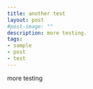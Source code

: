 ```yaml
---
title: another test
layout: post
#post-image: ""
description: more testing.
tags:
- sample
- post
- test
---
```


more testing
